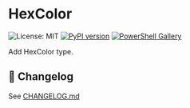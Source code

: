 # HexColor
![License: MIT](https://img.shields.io/badge/License-MIT-blue.svg)
[![PyPI version](https://badge.fury.io/py/HexColor.svg)](https://pypi.org/project/HexColor/)
[![PowerShell Gallery](https://img.shields.io/powershellgallery/v/HexColor.svg)](https://www.powershellgallery.com/packages/HexColor)

Add HexColor type.

## 📜 Changelog
See [CHANGELOG.md](https://github.com/qiufengcute/HexColor/blob/main/CHANGELOG.md)

